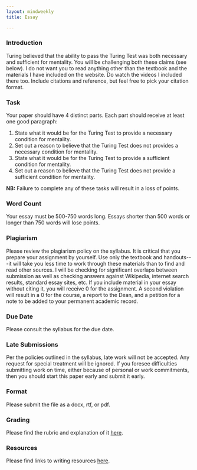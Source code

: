 ```yaml
---
layout: mindweekly
title: Essay

---
```

### Introduction

 Turing believed that the ability to pass the Turing Test was both necessary and sufficient for mentality. You will be challenging both these claims (see below). I do not want you to read anything other than the textbook and the materials I have included on the website. Do watch the videos I included there too. Include citations and reference, but feel free to pick your citation format.  

### Task

Your paper should have 4 distinct parts. Each part should receive at least one good paragraph: 

1. State what it would be for the Turing Test to provide a necessary condition for mentality. 
2. Set out a reason to believe that the Turing Test does not provides a necessary condition for mentality.
3. State what it would be for the Turing Test to provide a sufficient condition for mentality. 
4. Set out a reason to believe that the Turing Test does not provide a sufficient condition for mentality. 
	   

**NB:** Failure to complete any of these tasks will result in a loss of points. 


### Word Count

Your essay must be 500-750 words long. Essays shorter than 500 words or longer than 750 words will lose points.


### Plagiarism

Please review the plagiarism policy on the syllabus. It is critical that you prepare your assignment by yourself. Use only the textbook and handouts---it will take you less time to work through these materials than to find and read other sources. I will be checking for significant overlaps between submission as well as checking answers against Wikipedia, internet search results, standard essay sites, etc. If you include material in your essay without citing it, you will receive 0 for the assignment. A second violation will result in a 0 for the course, a report to the Dean, and a petition for a note to be added to your permanent academic record. 

### Due Date
Please consult the syllabus for the due date.

### Late Submissions

Per the policies outlined in the syllabus, late work will not be accepted. Any request for special treatment will be ignored. If you foresee difficulties submitting work on time, either because of personal or work commitments, then you should start this paper early and submit it early. 

### Format
Please submit the file as a docx, rtf, or pdf. 

### Grading
Please find the rubric and explanation of it [here](/resources/grading/).

### Resources
Please find links to writing resources [here](/resources/).








